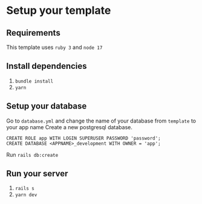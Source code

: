 # Setup your template

## Requirements
This template uses `ruby 3` and `node 17`

## Install dependencies
1) `bundle install`
2) `yarn`

## Setup your database
Go to `database.yml` and change the name of your database from  `template` to your app name
Create a new postgresql database. 
```
CREATE ROLE app WITH LOGIN SUPERUSER PASSWORD 'password';
CREATE DATABASE <APPNAME>_development WITH OWNER = 'app';
```
Run `rails db:create`

## Run your server
1) `rails s`
2) `yarn dev`
